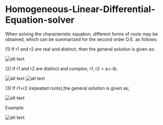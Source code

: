 # Homogeneous-Linear-Differential-Equation-solver
When solving the characteristic equation, different forms of roots may be
obtained, which can be summarized for the second order D.E. as follows: 

(1) If r1 and r2 are real and distinct, then the general solution is given as:


![alt text](https://i.imgur.com/uqFgCPh.jpg)

(2) If r1 and r2 are distinct and complex; r1, r2 = a+-ib.


![alt text](https://i.imgur.com/Mqmm3la.jpg)
![alt text](https://i.imgur.com/SQ8eCag.jpg)


(3) If r1=r2 (repeated roots),the general solution is given as;


![alt text](https://i.imgur.com/rbiG5pe.jpg)


Example:

![alt text](https://i.imgur.com/sKeLHOs.png)



